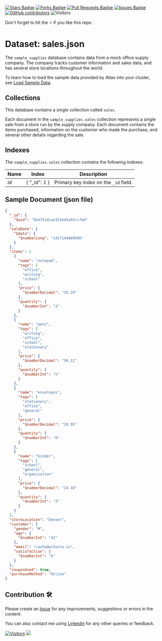 <a href="https://github.com/drshahizan/dataset/stargazers"><img src="https://img.shields.io/github/stars/drshahizan/dataset" alt="Stars Badge"/></a>
<a href="https://github.com/drshahizan/dataset/network/members"><img src="https://img.shields.io/github/forks/drshahizan/dataset" alt="Forks Badge"/></a>
<a href="https://github.com/drshahizan/dataset/pulls"><img src="https://img.shields.io/github/issues-pr/drshahizan/dataset" alt="Pull Requests Badge"/></a>
<a href="https://github.com/drshahizan/dataset/issues"><img src="https://img.shields.io/github/issues/drshahizan/dataset" alt="Issues Badge"/></a>
<a href="https://github.com/drshahizan/dataset/graphs/contributors"><img alt="GitHub contributors" src="https://img.shields.io/github/contributors/drshahizan/dataset?color=2b9348"></a>
![Visitors](https://api.visitorbadge.io/api/visitors?path=https%3A%2F%2Fgithub.com%2Fdrshahizan%2Fdataset&labelColor=%23d9e3f0&countColor=%23697689&style=flat)

Don't forget to hit the :star: if you like this repo.


# Dataset: sales.json

The `sample_supplies` database contains data from a mock office supply company. The company tracks customer information and sales data, and has several store locations throughout the world.

To learn how to load the sample data provided by Atlas into your cluster, see [Load Sample Data](#load-sample-data).

## Collections

This database contains a single collection called `sales`.

Each document in the `sample_supplies.sales` collection represents a single sale from a store run by the supply company. Each document contains the items purchased, information on the customer who made the purchase, and several other details regarding the sale.

## Indexes

The `sample_supplies.sales` collection contains the following indexes:

| Name  | Index              | Description                             |
|-------|--------------------|-----------------------------------------|
| _id_  | { "_id": 1 }       | Primary key index on the `_id` field.    |

## Sample Document (json file)

```json
{
  "_id": {
    "$oid": "5bd761dcae323e45a93ccfe8"
  },
  "saleDate": {
    "$date": {
      "$numberLong": "1427144809506"
    }
  },
  "items": [
    {
      "name": "notepad",
      "tags": [
        "office",
        "writing",
        "school"
      ],
      "price": {
        "$numberDecimal": "35.29"
      },
      "quantity": {
        "$numberInt": "2"
      }
    },
    {
      "name": "pens",
      "tags": [
        "writing",
        "office",
        "school",
        "stationary"
      ],
      "price": {
        "$numberDecimal": "56.12"
      },
      "quantity": {
        "$numberInt": "5"
      }
    },
    {
      "name": "envelopes",
      "tags": [
        "stationary",
        "office",
        "general"
      ],
      "price": {
        "$numberDecimal": "19.95"
      },
      "quantity": {
        "$numberInt": "8"
      }
    },
    {
      "name": "binder",
      "tags": [
        "school",
        "general",
        "organization"
      ],
      "price": {
        "$numberDecimal": "14.16"
      },
      "quantity": {
        "$numberInt": "3"
      }
    }
  ],
  "storeLocation": "Denver",
  "customer": {
    "gender": "M",
    "age": {
      "$numberInt": "42"
    },
    "email": "cauho@witwuta.sv",
    "satisfaction": {
      "$numberInt": "4"
    }
  },
  "couponUsed": true,
  "purchaseMethod": "Online"
}
```

## Contribution 🛠️
Please create an [Issue](https://github.com/drshahizan/Python_EDA/issues) for any improvements, suggestions or errors in the content.

You can also contact me using [Linkedin](https://www.linkedin.com/in/drshahizan/) for any other queries or feedback.

[![Visitors](https://api.visitorbadge.io/api/visitors?path=https%3A%2F%2Fgithub.com%2Fdrshahizan&labelColor=%23697689&countColor=%23555555&style=plastic)](https://visitorbadge.io/status?path=https%3A%2F%2Fgithub.com%2Fdrshahizan)
![](https://hit.yhype.me/github/profile?user_id=81284918)


